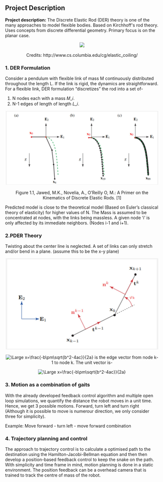 ## Project Description

**Project description:** The Discrete Elastic Rod (DER) theory is one of the many approaches to model flexible bodies. Based on Kirchhoff's rod theory. Uses concepts from discrete differential geometry. Primary focus is on the planar case. 
<p align="center">
  <img src="images/coiling_1.gif?raw=true" width="500">
</p>
<p align="center">
  Credits: http://www.cs.columbia.edu/cg/elastic_coiling/
</p>

### 1. DER Formulation

Consider a pendulum with flexible link of mass M continuously distributed throughout the length L. If the link is rigid, the dynamics are straightforward. For a flexible link, DER formulation “discretizes” the rod into a set of-

1. N nodes each with a mass 𝑀_𝑖.
2. N-1 edges of length of length 𝐿_𝑖. 
	
<p align="center">
  <img src="images/pder1.JPG" height 100 width=500>
</p>
<p align="center">
  Figure 1.1, Jawed, M.K., Novelia, A., O’Reilly O, M.: A Primer on the Kinematics of Discrete Elastic Rods. [1]
</p>

Predicted model is close to the theoretical model (Based on Euler’s classical theory of elasticity) for higher values of N. The Mass is assumed to be concentrated at nodes, with the links being massless. A given node ‘i’ is only affected by its immediate neighbors. (Nodes i-1 and i+1).


### 2.PDER Theory
Twisting about the center line is neglected. A set of links can only stretch and/or bend in a plane. (assume this to be the x-y plane)

<p align="center">
  <img src="images/pder2.JPG" height 100 width=500>
</p>

<p align="center">
	<img src="https://latex.codecogs.com/svg.latex?\Large&space;e^k" title="\Large x=\frac{-b\pm\sqrt{b^2-4ac}}{2a}" />  is the edge vector from node k-1 to node k. The unit vector is-
</p>

<p align="center">
	<img src="https://latex.codecogs.com/svg.latex?\Large&space;t^k=\frac{|\overline{e^k}|}{\|\overline{e^k}\|}" title="\Large x=\frac{-b\pm\sqrt{b^2-4ac}}{2a}" />
</p>

### 3. Motion as a combination of gaits
With the already developed feedback control algorithm and multiple open loop simulations, we quantify the distance the robot moves in a unit time. Hence, we get 3 possible motions. Forward, turn left and turn right (Although it is possible to move is numerour direction, we only consider three for simplicity).

Example: Move forward - turn left - move forward combination


### 4. Trajectory planning and control

The approach to trajectory control is to calculate a optimised path to the destination using the Hamilton-Jacobi-Bellman equation and then then develop a position-based feedback control to keep the snake on the path. With simplicity and time frame in mind, motion planning is done in a static environment. The position feedback can be a overhead camera that is trained to track the centre of mass of the robot. 

